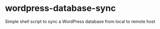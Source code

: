 # wordpress-database-sync
Simple shell script to sync a WordPress database from local to remote host
